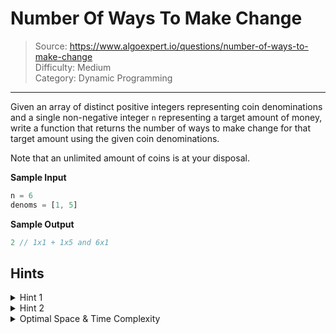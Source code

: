 # Number Of Ways To Make Change
> Source: https://www.algoexpert.io/questions/number-of-ways-to-make-change  
> Difficulty: Medium  
> Category: Dynamic Programming
---

Given an array of distinct positive integers representing coin denominations and 
a single non-negative integer `n` representing a target amount of money, write a 
function that returns the number of ways to make change for that target amount 
using the given coin denominations.

Note that an unlimited amount of coins is at your disposal.

**Sample Input**
```ts
n = 6
denoms = [1, 5]
```

**Sample Output**
```ts
2 // 1x1 + 1x5 and 6x1
```

## Hints

<details>
<summary>Hint 1</summary>
Try building an array of the number of ways to make change for all amounts between 0 and n inclusive. Note that there is only one way to make change for 0: that is to not use any coins.
</details>

<details>
<summary>Hint 2</summary>
Build up the array mentioned in Hint #1 one coin denomination at a time. In other words, find the number of ways to make change for all amounts between 0 and n with only one denomination, then with two, etc., until you use all denominations.
</details>

<details>
<summary>Optimal Space &amp; Time Complexity</summary>
O(nd) time | O(n) space - where n is the target amount and d is the number of coin denominations
</details>
